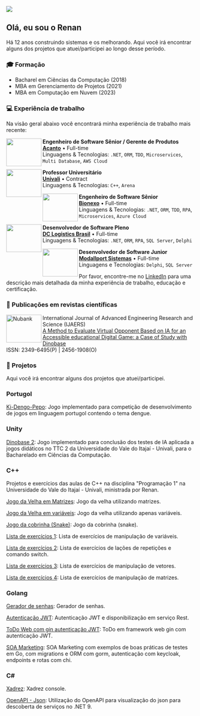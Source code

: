 ![](https://komarev.com/ghpvc/?username=thisrenan&color=006bed)

## Olá, eu sou o Renan

Há 12 anos construindo sistemas e os melhorando. Aqui você irá encontrar alguns dos projetos que atuei/participei ao longo desse período.
</br>

### 🎓 Formação

- Bacharel em Ciências da Computação (2018)
- MBA em Gerenciamento de Projetos (2021)
- MBA em Computação em Nuvem (2023)

### 💻 Experiência de trabalho

Na visão geral abaixo você encontrará minha experiência de trabalho mais recente:

[<img align="left" height="74px" width="94px" src="https://github.com/user-attachments/assets/9b570818-1fb5-4d6f-89ad-2488d3894e1b"/>](https://www.acantolabs.com/)

**Engenheiro de Software Sênior / Gerente de Produtos** \
[**Acanto**](https://www.acantolabs.com/) • Full-time \
Linguagens & Tecnologias: `.NET`, `ORM`, `TDD`, `Microservices`, `Multi Database`, `AWS Cloud`

[<img align="left" height="74px" width="94px" src="https://github.com/user-attachments/assets/d7c9798e-21ba-44d0-ad59-f4325cc686fd"/>](https://univali.br/)

**Professor Universitário** \
[**Univali**](https://univali.br/) • Contract \
Linguagens & Tecnologias: `C++`, `Arena`

[<img align="left" height="74px" width="94px" src="https://github.com/user-attachments/assets/cc459c95-51e6-4338-867d-8907d394b0b3"/>](https://bionexo.com/)

**Engenheiro de Software Sênior** \
[**Bionexo**](https://bionexo.com/) • Full-time \
Linguagens & Tecnologias: `.NET`, `ORM`, `TDD`, `RPA`, `Microservices`, `Azure Cloud`

[<img align="left" height="74px" width="94px" src="https://github.com/user-attachments/assets/08f107cb-7d74-4b02-ad5f-8d92df2e215a"/>](https://dclogisticsbrasil.com/)

**Desenvolvedor de Software Pleno** \
[**DC Logistics Brasil**](https://dclogisticsbrasil.com/) • Full-time \
Linguagens & Tecnologias: `.NET`, `ORM`, `RPA`, `SQL Server`, `Delphi`

[<img align="left" height="74px" width="94px" src="https://github.com/user-attachments/assets/9009b3d0-5b44-4506-abb2-dfdf4ce1b5cb"/>](https://modallport.com.br/)

**Desenvolvedor de Software Junior** \
[**Modallport Sistemas**](https://modallport.com.br/) • Full-time \
Linguagens e Tecnologias: `Delphi`, `SQL Server`





Por favor, encontre-me no [LinkedIn](https://www.linkedin.com/in/renan-augusto/) para uma descrição mais detalhada da minha experiência de trabalho, educação e certificação.
</br>
### 📑 Publicações em revistas científicas

[<img align="left" height="74px" width="94px" alt="Nubank" src="https://github.com/user-attachments/assets/143a8124-205f-475b-87e3-66ba747615db"/>](https://ijaers.com/detail/a-method-to-evaluate-virtual-opponent-based-on-ia-for-an-accessible-educational-digital-game-a-case-of-study-with-dinobase/)

International Journal of Advanced Engineering Research and Science (IJAERS) \
[A Method to Evaluate Virtual Opponent Based on IA for an Accessible  educational Digital Game: a Case of Study with Dinobase](https://ijaers.com/detail/a-method-to-evaluate-virtual-opponent-based-on-ia-for-an-accessible-educational-digital-game-a-case-of-study-with-dinobase/) \
ISSN: 2349-6495(P) | 2456-1908(O)
</br>

### 📌 Projetos

Aqui você irá encontrar alguns dos projetos que atuei/participei.

### Portugol

[Ki-Dengo-Pepo](https://github.com/thisrenan/Ki-dengu-pepo): Jogo implementado para competição de desenvolvimento de jogos em linguagem portugol contendo o tema dengue.

### Unity

[Dinobase 2](https://github.com/thisrenan/Dinobase2Unity): Jogo implementado para conclusão dos testes de IA aplicada a jogos didáticos no TTC 2 da Universidade do Vale do Itajaí - Univali, para o Bacharelado em Ciências da Computação.

### C++

Projetos e exercícios das aulas de C++ na disciplina "Programação 1" na Universidade do Vale do Itajaí - Univali, ministrada por Renan.

[Jogo da Velha em Matrizes](https://github.com/thisrenan/TicTacToeMatrixConsoleCpp): Jogo da velha utilizando matrizes.

[Jogo da Velha em variáveis](https://github.com/thisrenan/TicTacToeConsoleCpp): Jogo da velha utilizando apenas variáveis.

[Jogo da cobrinha (Snake)](https://github.com/thisrenan/SnakeConsoleCpp): Jogo da cobrinha (snake).

[Lista de exercícios 1](https://github.com/thisrenan/FirstLegPracticeCpp): Lista de exercícios de manipulação de variáveis.

[Lista de exercícios 2](https://github.com/thisrenan/SecondLegPracticeCpp): Lista de exercícios de lações de repetições e comando switch.

[Lista de exercícios 3](https://github.com/thisrenan/ThirdLegPracticeCpp): Lista de exercícios de manipulação de vetores.

[Lista de exercícios 4](https://github.com/thisrenan/FourthLegPracticeCpp): Lista de exercícios de manipulação de matrizes.

### Golang

[Gerador de senhas](https://github.com/thisrenan/PasswordGenerator): Gerador de senhas.

[Autenticação JWT](https://github.com/thisrenan/jwt-auth-golang): Autenticação JWT e disponibilização em serviço Rest.

[ToDo Web com gin autenticação JWT](https://github.com/thisrenan/jwt-auth-todo-gin-golang): ToDo em framework web gin com autenticação JWT.

[SOA Marketing](https://github.com/thisrenan/EmailNGo): SOA Marketing com exemplos de boas práticas de testes em Go, com migrations e ORM com gorm, autenticação com keycloak, endpoints e rotas com chi.

### C#

[Xadrez](https://github.com/thisrenan/ChessConsoleCSharp): Xadrez console.

[OpenAPI - Json](https://github.com/thisrenan/StandardApiDotNet): Utilização do OpenAPI para visualização do json para descoberta de serviços no .NET 9.
